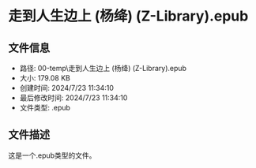 ﻿# 走到人生边上 (杨绛) (Z-Library).epub

## 文件信息
- 路径: 00-temp\走到人生边上 (杨绛) (Z-Library).epub
- 大小: 179.08 KB
- 创建时间: 2024/7/23 11:34:10
- 最后修改时间: 2024/7/23 11:34:10
- 文件类型: .epub

## 文件描述
这是一个.epub类型的文件。

